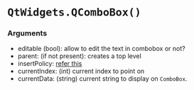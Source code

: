 # `QtWidgets.QComboBox()`

### Arguments

* editable (bool): allow to edit the text in combobox or not?
* parent: (if not present): creates a top level
* insertPolicy: [refer this](https://doc.qt.io/qtforpython/PySide6/QtWidgets/QComboBox.html)
* currentIndex: (int) current index to point on
* currentData: (string) current string to display on `ComboBox`.